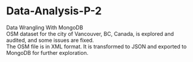 # Data-Analysis-P-2
Data Wrangling With MongoDB<br />
OSM dataset for the city of Vancouver, BC, Canada, is explored and audited, and some issues are fixed.<br />
The OSM file is in XML format. It is transformed to JSON and exported to MongoDB for further exploration.<br />
